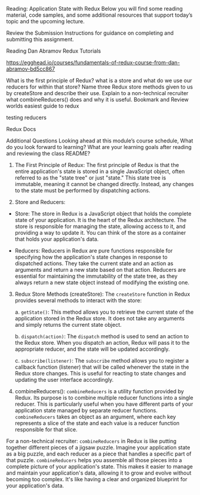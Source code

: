 Reading: Application State with Redux
Below you will find some reading material, code samples, and some additional resources that support today’s topic and the upcoming lecture.

Review the Submission Instructions for guidance on completing and submitting this assignment.

Reading
Dan Abramov Redux Tutorials

https://egghead.io/courses/fundamentals-of-redux-course-from-dan-abramov-bd5cc867


What is the first principle of Redux?
what is a store and what do we use our reducers for within that store?
Name three Redux store methods given to us by createStore and describe their use.
Explain to a non-technical recruiter what combineReducers() does and why it is useful.
Bookmark and Review
worlds easiest guide to redux

testing reducers

Redux Docs

Additional Questions
Looking ahead at this module’s course schedule, What do you look forward to learning?
What are your learning goals after reading and reviewing the class README?

<hrut >


1. The First Principle of Redux:
The first principle of Redux is that the entire application's state is stored in a single JavaScript object, often referred to as the "state tree" or just "state." This state tree is immutable, meaning it cannot be changed directly. Instead, any changes to the state must be performed by dispatching actions.

2. Store and Reducers:
- Store: The store in Redux is a JavaScript object that holds the complete state of your application. It is the heart of the Redux architecture. The store is responsible for managing the state, allowing access to it, and providing a way to update it. You can think of the store as a container that holds your application's data.

- Reducers: Reducers in Redux are pure functions responsible for specifying how the application's state changes in response to dispatched actions. They take the current state and an action as arguments and return a new state based on that action. Reducers are essential for maintaining the immutability of the state tree, as they always return a new state object instead of modifying the existing one.

3. Redux Store Methods (createStore):
The `createStore` function in Redux provides several methods to interact with the store:

   a. `getState()`: This method allows you to retrieve the current state of the application stored in the Redux store. It does not take any arguments and simply returns the current state object.

   b. `dispatch(action)`: The `dispatch` method is used to send an action to the Redux store. When you dispatch an action, Redux will pass it to the appropriate reducer, and the state will be updated accordingly.

   c. `subscribe(listener)`: The `subscribe` method allows you to register a callback function (listener) that will be called whenever the state in the Redux store changes. This is useful for reacting to state changes and updating the user interface accordingly.

4. combineReducers():
`combineReducers` is a utility function provided by Redux. Its purpose is to combine multiple reducer functions into a single reducer. This is particularly useful when you have different parts of your application state managed by separate reducer functions. `combineReducers` takes an object as an argument, where each key represents a slice of the state and each value is a reducer function responsible for that slice.

For a non-technical recruiter:
`combineReducers` in Redux is like putting together different pieces of a jigsaw puzzle. Imagine your application state as a big puzzle, and each reducer as a piece that handles a specific part of that puzzle. `combineReducers` helps you assemble all those pieces into a complete picture of your application's state. This makes it easier to manage and maintain your application's data, allowing it to grow and evolve without becoming too complex. It's like having a clear and organized blueprint for your application's data.











